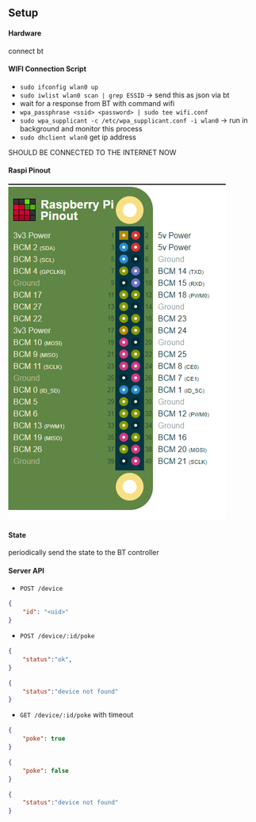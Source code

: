 ## Setup

#### Hardware
connect bt


#### WIFI Connection Script
- `sudo ifconfig wlan0 up`
- `sudo iwlist wlan0 scan | grep ESSID` -> send this as json via bt
- wait for a response from BT with command wifi
- `wpa_passphrase <ssid> <password> | sudo tee wifi.conf`
- `sudo wpa_supplicant -c /etc/wpa_supplicant.conf -i wlan0` -> run in background and monitor this process
- `sudo dhclient wlan0` get ip address

SHOULD BE CONNECTED TO THE INTERNET NOW

#### Raspi Pinout
![pinout](files/pipinout.png)

#### State
periodically send the state to the BT controller


#### Server API

- `POST /device`
```json
{
    "id": "<uid>" 
}
```

- `POST /device/:id/poke`
```json
{
    "status":"ok",
}
```
```json
{
    "status":"device not found"
}
```

- `GET /device/:id/poke` with timeout
```json
{
    "poke": true
}
```
```json
{
    "poke": false
}
```
```json
{
    "status":"device not found"
}
```

    